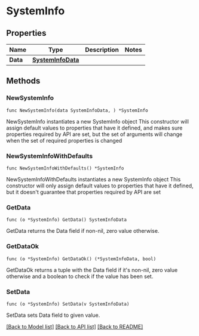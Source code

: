 # SystemInfo

## Properties

Name | Type | Description | Notes
------------ | ------------- | ------------- | -------------
**Data** | [**SystemInfoData**](SystemInfoData.md) |  | 

## Methods

### NewSystemInfo

`func NewSystemInfo(data SystemInfoData, ) *SystemInfo`

NewSystemInfo instantiates a new SystemInfo object
This constructor will assign default values to properties that have it defined,
and makes sure properties required by API are set, but the set of arguments
will change when the set of required properties is changed

### NewSystemInfoWithDefaults

`func NewSystemInfoWithDefaults() *SystemInfo`

NewSystemInfoWithDefaults instantiates a new SystemInfo object
This constructor will only assign default values to properties that have it defined,
but it doesn't guarantee that properties required by API are set

### GetData

`func (o *SystemInfo) GetData() SystemInfoData`

GetData returns the Data field if non-nil, zero value otherwise.

### GetDataOk

`func (o *SystemInfo) GetDataOk() (*SystemInfoData, bool)`

GetDataOk returns a tuple with the Data field if it's non-nil, zero value otherwise
and a boolean to check if the value has been set.

### SetData

`func (o *SystemInfo) SetData(v SystemInfoData)`

SetData sets Data field to given value.



[[Back to Model list]](../README.md#documentation-for-models) [[Back to API list]](../README.md#documentation-for-api-endpoints) [[Back to README]](../README.md)


